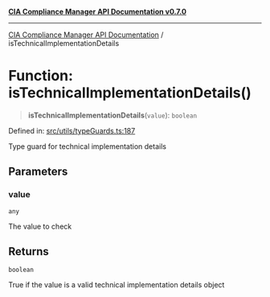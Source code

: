 [**CIA Compliance Manager API Documentation v0.7.0**](../README.md)

***

[CIA Compliance Manager API Documentation](../globals.md) / isTechnicalImplementationDetails

# Function: isTechnicalImplementationDetails()

> **isTechnicalImplementationDetails**(`value`): `boolean`

Defined in: [src/utils/typeGuards.ts:187](https://github.com/Hack23/cia-compliance-manager/blob/main/src/utils/typeGuards.ts#L187)

Type guard for technical implementation details

## Parameters

### value

`any`

The value to check

## Returns

`boolean`

True if the value is a valid technical implementation details object
